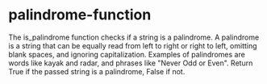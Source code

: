 # palindrome-function
The is_palindrome function checks if a string is a palindrome. A palindrome is a string that can be equally read from left to right or right to left, omitting blank spaces, and ignoring capitalization. Examples of palindromes are words like kayak and radar, and phrases like "Never Odd or Even". 
Return True if the passed string is a palindrome, False if not.
